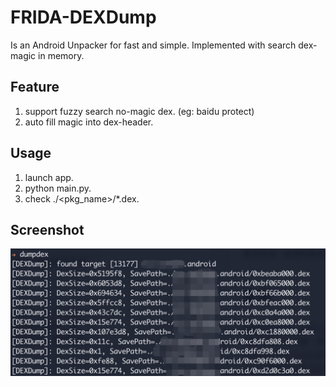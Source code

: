 # FRIDA-DEXDump

Is an Android Unpacker for fast and simple.
Implemented with search dex-magic in memory.

## Feature
1. support fuzzy search no-magic dex. (eg: baidu protect)
2. auto fill magic into dex-header.

## Usage
1. launch app.
2. python main.py.
3. check ./<pkg_name>/*.dex.

## Screenshot

![](screenshot.png)
